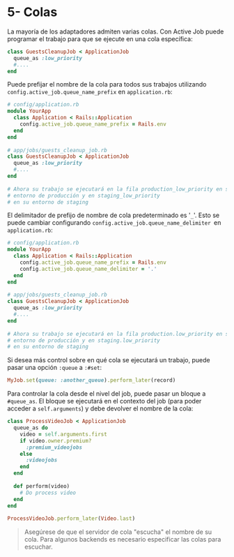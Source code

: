 # 5- Colas

La mayoría de los adaptadores admiten varias colas. Con Active Job puede programar el trabajo para que se ejecute en una cola específica:

```ruby
class GuestsCleanupJob < ApplicationJob
  queue_as :low_priority
  #....
end
```

Puede prefijar el nombre de la cola para todos sus trabajos utilizando `config.active_job.queue_name_prefix` en `application.rb`:

```ruby
# config/application.rb
module YourApp
  class Application < Rails::Application
    config.active_job.queue_name_prefix = Rails.env
  end
end
 
# app/jobs/guests_cleanup_job.rb
class GuestsCleanupJob < ApplicationJob
  queue_as :low_priority
  #....
end
 
# Ahora su trabajo se ejecutará en la fila production_low_priority en su
# entorno de producción y en staging_low_priority
# en su entorno de staging
```

El delimitador de prefijo de nombre de cola predeterminado es '`_`'. Esto se puede cambiar configurando `config.active_job.queue_name_delimiter `en `application.rb`:

```ruby
# config/application.rb
module YourApp
  class Application < Rails::Application
    config.active_job.queue_name_prefix = Rails.env
    config.active_job.queue_name_delimiter = '.'
  end
end
 
# app/jobs/guests_cleanup_job.rb
class GuestsCleanupJob < ApplicationJob
  queue_as :low_priority
  #....
end
 
# Ahora su trabajo se ejecutará en la fila production.low_priority en su
# entorno de producción y en staging.low_priority
# en su entorno de staging
```

Si desea más control sobre en qué cola se ejecutará un trabajo, puede pasar una opción `:queue` a `:#set`:

```ruby
MyJob.set(queue: :another_queue).perform_later(record)
```

Para controlar la cola desde el nivel del job, puede pasar un bloque a `#queue_as`. El bloque se ejecutará en el contexto del job \(para poder acceder a `self.arguments`\) y debe devolver el nombre de la cola:

```ruby
class ProcessVideoJob < ApplicationJob
  queue_as do
    video = self.arguments.first
    if video.owner.premium?
      :premium_videojobs
    else
      :videojobs
    end
  end
 
  def perform(video)
    # Do process video
  end
end
 
ProcessVideoJob.perform_later(Video.last)
```

> Asegúrese de que el servidor de cola "escucha" el nombre de su cola. Para algunos backends es necesario especificar las colas para escuchar.



